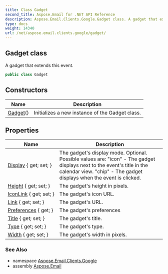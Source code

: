 ```yaml
---
title: Class Gadget
second_title: Aspose.Email for .NET API Reference
description: Aspose.Email.Clients.Google.Gadget class. A gadget that extends this event
type: docs
weight: 14340
url: /net/aspose.email.clients.google/gadget/
---
```

## Gadget class

A gadget that extends this event.

```csharp
public class Gadget
```

## Constructors

| Name | Description |
| --- | --- |
| [Gadget](gadget/)() | Initializes a new instance of the Gadget class. |

## Properties

| Name | Description |
| --- | --- |
| [Display](../../aspose.email.clients.google/gadget/display/) { get; set; } | The gadget's display mode. Optional. Possible values are: "icon" - The gadget displays next to the event's title in the calendar view. "chip" - The gadget displays when the event is clicked. |
| [Height](../../aspose.email.clients.google/gadget/height/) { get; set; } | The gadget's height in pixels. |
| [IconLink](../../aspose.email.clients.google/gadget/iconlink/) { get; set; } | The gadget's icon URL. |
| [Link](../../aspose.email.clients.google/gadget/link/) { get; set; } | The gadget's URL. |
| [Preferences](../../aspose.email.clients.google/gadget/preferences/) { get; } | The gadget's preferences |
| [Title](../../aspose.email.clients.google/gadget/title/) { get; set; } | The gadget's title. |
| [Type](../../aspose.email.clients.google/gadget/type/) { get; set; } | The gadget's type. |
| [Width](../../aspose.email.clients.google/gadget/width/) { get; set; } | The gadget's width in pixels. |

### See Also

* namespace [Aspose.Email.Clients.Google](../../aspose.email.clients.google/)
* assembly [Aspose.Email](../../)


